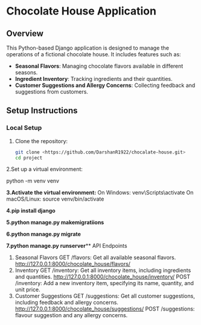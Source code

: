 # Chocolate House Application

## Overview
This Python-based Django application is designed to manage the operations of a fictional chocolate house. It includes features such as:
- **Seasonal Flavors**: Managing chocolate flavors available in different seasons.
- **Ingredient Inventory**: Tracking ingredients and their quantities.
- **Customer Suggestions and Allergy Concerns**: Collecting feedback and suggestions from customers.

## Setup Instructions

### Local Setup
1. Clone the repository:
   
   ```bash
   git clone <https://github.com/DarshanR1922/chocalate-house.git>
   cd project
2.Set up a virtual environment:

python -m venv venv

**3.Activate the virtual environment:**
On Windows:
venv\Scripts\activate
On macOS/Linux:
source venv/bin/activate

**4.pip install django**

**5.python manage.py makemigratiions**

**6.python manage.py migrate**

**7.python manage.py runserver****
API Endpoints
1. Seasonal Flavors
GET /flavors: Get all available seasonal flavors.
http://127.0.0.1:8000/chocolate_house/flavors/
2. Inventory
GET /inventory: Get all inventory items, including ingredients and quantities.
   http://127.0.0.1:8000/chocolate_house/inventory/
POST /inventory: Add a new inventory item, specifying its name, quantity, and unit price.
3. Customer Suggestions
GET /suggestions: Get all customer suggestions, including feedback and allergy concerns.
http://127.0.0.1:8000/chocolate_house/suggestions/
POST /suggestions: flavour suggestion and any allergy concerns.
